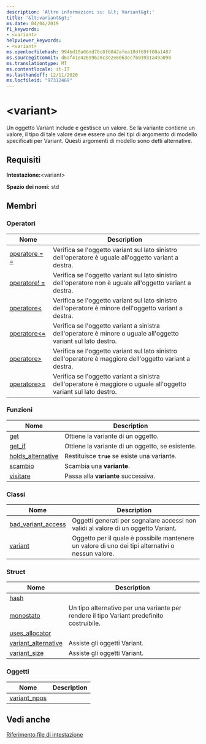 ```yaml
---
description: 'Altre informazioni su: &lt; Variant&gt;'
title: '&lt;variant&gt;'
ms.date: 04/04/2019
f1_keywords:
- <variant>
helpviewer_keywords:
- <variant>
ms.openlocfilehash: 994bd18a66dd78c8f6042afea10df69ff08a1487
ms.sourcegitcommit: d6af41e42699628c3e2e6063ec7b03931a49a098
ms.translationtype: MT
ms.contentlocale: it-IT
ms.lasthandoff: 12/11/2020
ms.locfileid: "97312469"
---
```

# <a name="ltvariantgt"></a>&lt;variant&gt;

Un oggetto Variant include e gestisce un valore. Se la variante contiene un valore, il tipo di tale valore deve essere uno dei tipi di argomento di modello specificati per Variant. Questi argomenti di modello sono detti alternative.

## <a name="requirements"></a>Requisiti

**Intestazione:**\<variant>

**Spazio dei nomi:** std

## <a name="members"></a>Membri

### <a name="operators"></a>Operatori

|Nome|Description|
|-|-|
|[operatore = =](../standard-library/forward-list-operators.md#op_eq_eq)|Verifica se l'oggetto variant sul lato sinistro dell'operatore è uguale all'oggetto variant a destra.|
|[operatore! =](../standard-library/forward-list-operators.md#op_neq)|Verifica se l'oggetto variant sul lato sinistro dell'operatore non è uguale all'oggetto variant a destra.|
|[operatore<](../standard-library/forward-list-operators.md#op_lt)|Verifica se l'oggetto variant sul lato sinistro dell'operatore è minore dell'oggetto variant a destra.|
|[operatore<=](../standard-library/forward-list-operators.md#op_lt_eq)|Verifica se l'oggetto variant a sinistra dell'operatore è minore o uguale all'oggetto variant sul lato destro.|
|[operatore>](../standard-library/forward-list-operators.md#op_gt)|Verifica se l'oggetto variant sul lato sinistro dell'operatore è maggiore dell'oggetto variant a destra.|
|[operatore>=](../standard-library/forward-list-operators.md#op_lt_eq)|Verifica se l'oggetto variant a sinistra dell'operatore è maggiore o uguale all'oggetto variant sul lato destro.|

### <a name="functions"></a>Funzioni

|Nome|Description|
|-|-|
|[get](../standard-library/variant-functions.md#get)|Ottiene la variante di un oggetto.|
|[get_if](../standard-library/variant-functions.md#get_if)|Ottiene la variante di un oggetto, se esistente.|
|[holds_alternative](../standard-library/variant-functions.md#holds_alternative)|Restituisce **`true`** se esiste una variante.|
|[scambio](../standard-library/variant-functions.md#swap)|Scambia una **variante**.|
|[visitare](../standard-library/variant-functions.md#visit)|Passa alla **variante** successiva.|

### <a name="classes"></a>Classi

|Nome|Description|
|-|-|
|[bad_variant_access](../standard-library/bad-variant-access-class.md)|Oggetti generati per segnalare accessi non validi al valore di un oggetto Variant.|
|[variant](../standard-library/variant.md)|Oggetto per il quale è possibile mantenere un valore di uno dei tipi alternativi o nessun valore.|

### <a name="structs"></a>Struct

|Nome|Description|
|-|-|
|[hash](../standard-library/hash-structure.md)||
|[monostato](../standard-library/monostate-structure.md)|Un tipo alternativo per una variante per rendere il tipo Variant predefinito costruibile.|
|[uses_allocator](../standard-library/uses-allocator-structure.md)||
|[variant_alternative](../standard-library/variant-alternative-structure.md)|Assiste gli oggetti Variant.|
|[variant_size](../standard-library/variant-size-structure.md)|Assiste gli oggetti Variant.|

### <a name="objects"></a>Oggetti

|Nome|Description|
|-|-|
|[variant_npos](../standard-library/variant-functions.md#variant_npos)||

## <a name="see-also"></a>Vedi anche

[Riferimento file di intestazione](../standard-library/cpp-standard-library-header-files.md)
